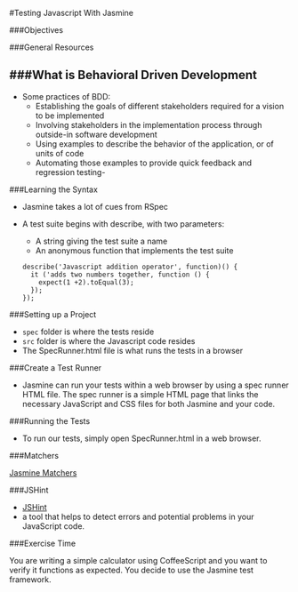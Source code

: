 #Testing Javascript With Jasmine

###Objectives


###General Resources


###What is Behavioral Driven Development
- 
- Some practices of BDD:
  - Establishing the goals of different stakeholders required for a vision to be implemented
  - Involving stakeholders in the implementation process through outside-in software development
  - Using examples to describe the behavior of the application, or of units of code
  - Automating those examples to provide quick feedback and regression testing- 

###Learning the Syntax
- Jasmine takes a lot of cues from RSpec 
- A test suite begins with describe, with two parameters:
  - A string giving the test suite a name
  - An anonymous function that implements the test suite  
  

  ```
  describe('Javascript addition operator', function)() {
    it ('adds two numbers together, function () {
      expect(1 +2).toEqual(3);
    });
  });
  ```

###Setting up a Project
- ```spec``` folder is where the tests reside
- ```src``` folder is where the Javascript code resides
- The SpecRunner.html file is what runs the tests in a browser

###Create a Test Runner
- Jasmine can run your tests within a web browser by using a spec runner HTML file. The spec runner is a simple HTML page that links the necessary JavaScript and CSS files for both Jasmine and your code.

###Running the Tests
- To run our tests, simply open SpecRunner.html in a web browser. 


###Matchers

[Jasmine Matchers](https://github.com/pivotal/jasmine/wiki/Matchers)

###JSHint
- [JSHint](http://www.jshint.com/)
- a tool that helps to detect errors and potential problems in your JavaScript code.

###Exercise Time

You are writing a simple calculator using CoffeeScript and you want to verify it functions as expected. You decide to use the Jasmine test framework.

